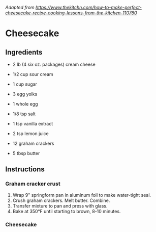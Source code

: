 *Adapted from https://www.thekitchn.com/how-to-make-perfect-cheesecake-recipe-cooking-lessons-from-the-kitchen-110760*

# Cheesecake

## Ingredients
 - 2 lb (4 six oz. packages) cream cheese
 - 1/2 cup sour cream
 - 1 cup sugar
 - 3 egg yolks
 - 1 whole egg
 - 1/8 tsp salt
 - 1 tsp vanilla extract
 - 2 tsp lemon juice

 - 12 graham crackers
 - 5 tbsp butter

## Instructions


### Graham cracker crust
 1. Wrap 9" springform pan in aluminum foil to make water-tight seal.
 2. Crush graham crackers. Melt butter. Combine.
 3. Transfer mixture to pan and press with glass.
 4. Bake at 350°F until starting to brown, 8-10 minutes.

### Cheesecake


